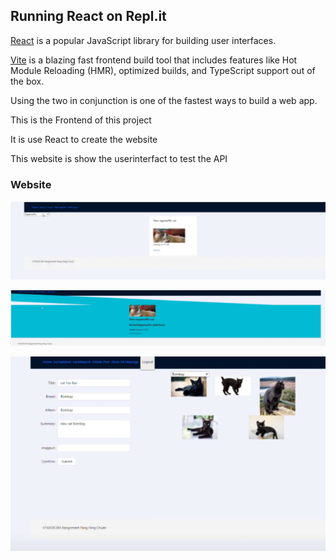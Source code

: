 ## Running React on Repl.it

[React](https://reactjs.org/) is a popular JavaScript library for building user interfaces.

[Vite](https://vitejs.dev/) is a blazing fast frontend build tool that includes features like Hot Module Reloading (HMR), optimized builds, and TypeScript support out of the box.

Using the two in conjunction is one of the fastest ways to build a web app.



This is the Frontend of this project

It is use React to create the website

This website is show the userinterfact to test the API

### Website
![image](https://github.com/pangunit99/CatAssignmentFrontend/blob/main/public/10.PNG)

![image](https://github.com/pangunit99/CatAssignmentFrontend/blob/main/public/11.PNG)

![image](https://github.com/pangunit99/CatAssignmentFrontend/blob/main/public/12.PNG)
